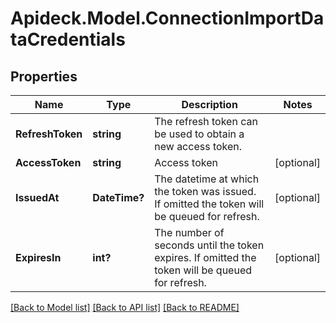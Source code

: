 # Apideck.Model.ConnectionImportDataCredentials

## Properties

Name | Type | Description | Notes
------------ | ------------- | ------------- | -------------
**RefreshToken** | **string** | The refresh token can be used to obtain a new access token. | 
**AccessToken** | **string** | Access token | [optional] 
**IssuedAt** | **DateTime?** | The datetime at which the token was issued. If omitted the token will be queued for refresh. | [optional] 
**ExpiresIn** | **int?** | The number of seconds until the token expires. If omitted the token will be queued for refresh. | [optional] 

[[Back to Model list]](../README.md#documentation-for-models) [[Back to API list]](../README.md#documentation-for-api-endpoints) [[Back to README]](../README.md)

